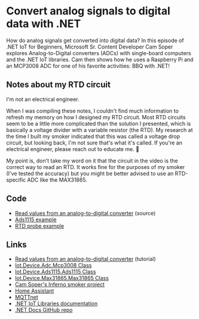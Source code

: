 # Convert analog signals to digital data with .NET

How do analog signals get converted into digital data? In this episode of .NET IoT for Beginners, Microsoft Sr. Content Developer Cam Soper explores Analog-to-Digital converters (ADCs) with single-board computers and the .NET IoT libraries. Cam then shows how he uses a Raspberry Pi and an MCP3008 ADC for one of his favorite activities: BBQ with .NET!

## Notes about my RTD circuit

I'm not an electrical engineer. 

When I was compiling these notes, I couldn't find much information to refresh my memory on how I designed my RTD circuit. Most RTD circuits seem to be a little more complicated than the solution I presented, which is basically a voltage divider with a variable resistor (the RTD). My research at the time I built my smoker indicated that this was called a voltage drop circuit, but looking back, I'm not sure that's what it's called. If you're an electrical engineer, please reach out to educate me. 🙂

My point is, don't take my word on it that the circuit in the video is the correct way to read an RTD. It works fine for the purposes of my smoker (I've tested the accuracy) but you might be better advised to use an RTD-specific ADC like the MAX31865.

## Code

- [Read values from an analog-to-digital converter](https://github.com/MicrosoftDocs/dotnet-iot-assets/tree/main/tutorials/SensorTutorial) (source)
- [Ads1115 example](./code/Adc)
- [RTD probe example](./code/temperature)

## Links

- [Read values from an analog-to-digital converter](https://learn.microsoft.com/dotnet/iot/tutorials/adc) (tutorial)
- [Iot.Device.Adc.Mcp3008 Class](https://learn.microsoft.com/dotnet/api/iot.device.adc.mcp3008?view=iot-dotnet-latest)
- [Iot.Device.Ads1115.Ads1115 Class](https://learn.microsoft.com/dotnet/api/iot.device.ads1115.ads1115?view=iot-dotnet-latest)
- [Iot.Device.Max31865.Max31865 Class](https://learn.microsoft.com/dotnet/api/iot.device.max31865.max31865?view=iot-dotnet-latest)
- [Cam Soper's Inferno smoker project](https://github.com/CamSoper/Inferno)
- [Home Assistant](https://www.home-assistant.io)
- [MQTTnet](https://github.com/dotnet/MQTTnet)
- [.NET IoT Libraries documentation](https://learn.microsoft.com/dotnet/iot/)
- [.NET Docs GitHub repo](https://github.com/dotnet/docs)
